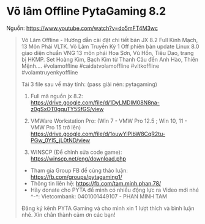 # Võ lâm Offline PytaGaming 8.2

Nguồn: https://www.youtube.com/watch?v=do5mFT4M3wc

> Võ Lâm Offline - Hướng dẫn cài đặt chi tiết bản JX 8.2 Full Kinh Mạch, 13 Môn Phái VLTK.
> Võ Lâm Truyền Kỳ 1 Off phiên bản update Linux 8.0 giao diện chuẩn VNG 13 môn phái Hoa Sơn, Vũ Hồn, Tiêu Dao, trang bị HKMP. Set Hoàng Kim, Bạch Kim từ Thanh Câu đến Anh Hào, Thiên Mệnh....
> #volamoffline #caidatvolamoffline #vltkoffline #volamtruyenkyoffline
>
> Tải 3 file sau về máy tính: (pass giải nén: pytagaming)
>
> 1. Full mã nguồn jx 8.2: https://drive.google.com/file/d/1DyLMDIM08N8na-z0gSxOT0gquTY5SfGS/view
>
> 2. VMWare Workstation Pro: (Win 7 - VMW Pro 12.5 ; Win 10, 11 - VMW Pro 15 trở lên)
>    https://drive.google.com/file/d/1ouwYlPIbW8CqR2tu-PGw_0YI5_jL0tND/view
>
> 3. WINSCP (Để chỉnh sửa code game):
>    https://winscp.net/eng/download.php
>
> -   Tham gia Group FB để cùng thảo luận:
>     https://fb.com/groups/pytagaming1/
> -   Thông tin liên hệ:
>     https://fb.com/tam.minh.phan.78/
> -   Hãy donate cho PYTA để mình có nhiều động lực ra Video mới nhé ^-^:
>     Vietcombank: 0401001449107 - PHAN MINH TAM
>
> Đăng ký kênh PYTA Gaming và cho mình xin 1 lượt thích và bình luận nhé. Xin chân thành cảm ơn các bạn!

